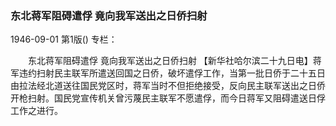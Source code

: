 ### 东北蒋军阻碍遣俘  竟向我军送出之日侨扫射

1946-09-01
第1版()
专栏：

　　东北蒋军阻碍遣俘
    竟向我军送出之日侨扫射
    【新华社哈尔滨二十九日电】蒋军违约扫射民主联军所遣送回国之日侨，破坏遣俘工作，当第一批日侨于二十五日由拉法经北道送往国民党区时，蒋军当时不但拒绝接受，反向民主联军送出之日侨开枪扫射。国民党宣传机关曾污蔑民主联军不愿遣俘，而今日蒋军又阻碍遣送日俘工作之进行。
